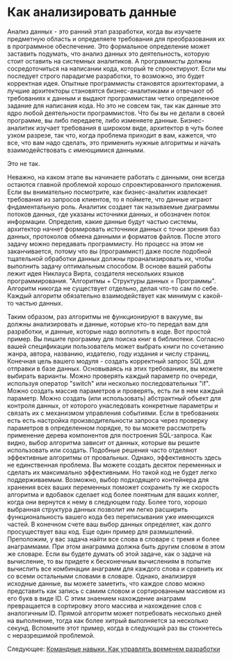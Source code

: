 # Как анализировать данные
[//]: # (Version:1.0.0)
Анализ данных - это ранний этап разработки, когда вы изучаете предметную область и определяете требования для преобразования их в программное обеспечение. Это формальное определение может заставить подумать, что анализ данных это деятельность, которую стоит оставить на системных аналитиков. А программисты должны сосредоточиться на написании кода, который те спроектируют. Если мы последует строго парадигме разработки, то возможно, это будет корректная идея. Опытные программисты становятся архитекторами, а лучшие архитекторы становятся бизнес-аналитиками и отвечают об требованиях к данным и выдают программистам четко определенное задание для написания кода. Но это не совсем так, так как данные это ядро любой деятельности программистов. Что бы вы не делали в своей программе, вы либо передаете, либо изменяете данные. Бизнес-аналитик изучает требования в широком виде, архитектор в чуть более узком разрезе, так что, когда проблема приходит в вам, кажется, что все, что вам надо сделать, это применить нужные алгоритмы и начать взаимодействовать с имеющимися данными.

Это не так.

Неважно, на каком этапе вы начинаете работать с данными, они всегда остаются главной проблемой хорошо спроектированного приложения. Если вы внимательно посмотрите, как бизнес-аналитик извлекает требования из запросов клиентов, то я поймете, что данные играют фндаментальную роль. Аналитик создает так называемые диаграммы потоков данных, где указаны источники данных, и обозначен поток информации. Определив, какие данные будут частью системы, архитектор начнет формировать источники данных с точки зрения баз данных, протоколов обмена данными и форматов файлов. После этого задачу можно передавать программисту. Но процесс на этом не заканчивается, потому что вы (программист) даже после подобной тщательной обработки данных должны проанализировать их, чтобы выполнить задачу оптимальным способом. В основе вашей работы лежит идея Никлауса Вирта, создателя нескольких языков программирования. "Алгоритмы + Структуры данных = Программы". Алгоритм никогда не существует отдельно, делая что-то сам по себе. Каждый алгоритм обязательно взаимодействует как минимум с какой-то частью данных.

Таким образом, раз алгоритмы не функционируют в вакууме, вы должны анализировать и данные, которые кто-то передал вам для разработки, и данные, которые надо воплотить в коде. Вот простой пример. Вы пишите программу для поиска книг в библиотеки. Согласно вашей спецификации пользователь может выбрать книги по сочетанию жанра, автора, названию, издателю, году издания и числу страниц. Конечная цель вашего модуля - создать корректный запрос SQL для отправки в базе данных. Основываясь на этих требованиях, вы можете выбирать варианты. Можно проверять каждый параметр по очереди, используя оператор "switch" или несколько последовательных "if". Можно создать массив параметров и проверять, есть ли в нем каждый параметр. Можно создать (или использовать) абстрактный объект для контроля данных, от которого унаследовать конкретные параметры и связать их с механизмом управления событиями. Если в требованиях есть есть настройка производительности запроса через проверку параметров в определенном порядке, то вы можете рассмотреть применение дерева компонентов для построения SQL-запроса. Как видно, выбор алгоритма зависит от данных, которые вы решите использовать или создать. Подобные решения часто отделяют эффективные алгоритмы от провальных. Однако, эффективность здесь не единственная проблема. Вы можете создать десяток переменных и сделать их максимально эффективными. Но такой код не будет легко поддерживаемым. Возможно, выбор подходящего контейнера для хранения всех ваших переменных поможет сохранить ту же скорость алгоритма и вдобавок сделает код более понятным для ваших коллег, когда они вернутся к нему в следующем году. Более того, хорошо выбранная структура данных позволит им легко расширить функциональность вашего кода без переписывания уже имеющихся частей. В конечном счете ваш выбор данных определяет, как долго просуществует ваш код. Еще один пример для размышлений. Преположим, у вас задача найти все слова в словаре с тремя и более анаграммами. При этом анаграмма должна быть другим словом в этом же словаре. Если вы будете думать об этой задаче, как о задаче на вычисление, то вы придете к бесконечным вычислениям в попытке вычислить все комбинации анаграмм для каждого слова и сравнить их со всеми остальными словами в словаре. Однако, анализируя исходные данные, вы можете заметить, что каждое слово можно представить как запись с самим словом и сортированным массивом из его букв в виде ID. С этим знаением нахождение анаграмм превращается в сортировку этого массива и нахождение слов с аналогичным ID. Прямой алгоритм может потребовать несколько дней на выполнение, тогда как более хитрый выполняется за несколько секунд. Вспомните этот пример, когда в следующий раз вы стокнетесь с неразрешимой проблемой.

Следующее: [Командные навыки. Как управлять временем разработки](../Team-Skills/01-How-to-Manage-Development-Time.md)
